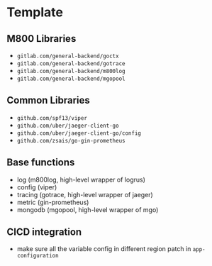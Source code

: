 # Template

## M800 Libraries

* `gitlab.com/general-backend/goctx`
* `gitlab.com/general-backend/gotrace`
* `gitlab.com/general-backend/m800log`
* `gitlab.com/general-backend/mgopool`

## Common Libraries

* `github.com/spf13/viper`
* `github.com/uber/jaeger-client-go`
* `github.com/uber/jaeger-client-go/config`
* `github.com/zsais/go-gin-prometheus`

## Base functions

* log (m800log, high-level wrapper of logrus)
* config (viper)
* tracing (gotrace, high-level wrapper of jaeger)
* metric (gin-prometheus)
* mongodb (mgopool, high-level wrapper of mgo)

## CICD integration

* make sure all the variable config in different region patch in `app-configuration`